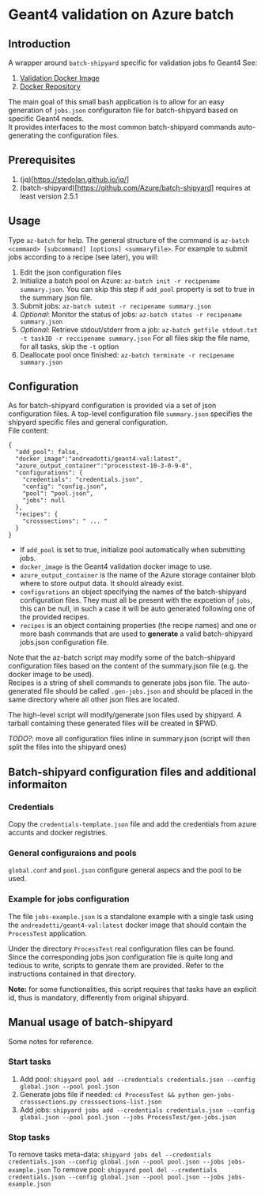 Geant4 validation on Azure batch
================================

Introduction
------------
A wrapper around `batch-shipyard` specific for validation jobs fo Geant4
See: 
 
 1. [Validation Docker Image](https://github.com/andreadotti/docker-geant4-val)
 2. [Docker Repository](https://hub.docker.com/r/andreadotti/geant4-val/)

The main goal of this small bash application is to
allow for an easy generation of `jobs.json` configuraiton file for
batch-shipyard based on specific Geant4 needs.  
It provides interfaces to the most common batch-shipyard commands
auto-generating the configuration files.

Prerequisites
-------------

 1. (jq)[https://stedolan.github.io/jq/]
 2. (batch-shipyard)[https://github.com/Azure/batch-shipyard] requires at
    least version 2.5.1

Usage
-----
Type `az-batch` for help. The general structure of the command is
`az-batch <command> [subcommand] [options] <summaryfile>`. 
For example to submit jobs according to a recipe (see later), you will:

 1. Edit the json configuration files
 2. Initialize a batch pool on Azure: 
    `az-batch init -r recipename summary.json`. You can skip this step if
    `add_pool` property is set to true in the summary json file.
 3. Submit jobs: `az-batch submit -r recipename summary.json`
 4. *Optional*: Monitor the status of jobs: 
    `az-batch status -r recipename summary.json`
 5. *Optional*: Retrieve stdout/stderr from a job:
    `az-batch getfile stdout.txt -t taskID -r reccipename summary.json`
    For all files skip the file name, for all tasks, skip the `-t` option
 6. Deallocate pool once finished: 
    `az-batch terminate -r recipename summary.json`

Configuration
-------------
As for batch-shipyard configuration is provided via a set of json
configuration files. A top-level configuration file `summary.json`
specifies the shipyard specific files and general configuration.  
File content:
```
{
  "add_pool": false,
  "docker_image":"andreadotti/geant4-val:latest",
  "azure_output_container":"processtest-10-3-0-9-8",
  "configurations": {
    "credentials": "credentials.json",
    "config": "config.json",
    "pool": "pool.json",
    "jobs": null 
  },  
  "recipes": {
    "crosssections": " ... "
  }
}
```

 * If `add_pool` is set to true, initialize pool automatically when
   submitting jobs. 
 * `docker_image` is the Geant4 validation docker image to use.
 * `azure_output_container` is the name of the Azure storage container
   blob where to store output data. It should already exist.
 * `configurations` an object specifying the names of the batch-shipyard
   configuration files. They must all be present with the expcetion of
   `jobs`, this can be null, in such a case it will be auto generated
   following one of the provided recipes.
 * `recipes` is an object containing properties (the recipe names) and one
   or more bash commands that are used to **generate** a valid
   batch-shipyard jobs.json configuration file.

Note that the az-batch script may modify some of the batch-shipyard
configuration files based on the content of the summary.json file (e.g.
the docker image to be used).  
Recipes is a string of shell commands to generate jobs json file. 
The auto-generated file should be called `.gen-jobs.json` and should be
placed in the same directory where all other json files are located.

The high-level script will modify/generate json files used by shipyard. 
A tarball containing these generated files will be created in $PWD.

*TODO?*: move all configuration files inline in summary.json (script will
then split the files into the shipyard ones)

Batch-shipyard configuration files and additional informaiton
-------------------------------------------------------------

### Credentials
Copy the `credentials-template.json` file and add the credentials from
azure accunts and docker registries.

### General configuraions and pools
`global.conf` and `pool.json` configure general aspecs and the pool to be
used.

### Example for jobs configuration
The file `jobs-example.json` is a standalone example with a single task 
using the 
`andreadotti/geant4-val:latest` docker image that should contain the
`ProcessTest` application.

Under the directory `ProcessTest` real configuration files can be found.  
Since the corresponding jobs json configuration file is quite long and 
tedious to write, scripts to genrate them are provided. Refer to the 
instructions contained in that directory.

**Note:** for some functionalities, this script requires that tasks have 
an explicit id, thus is mandatory, differently from original shipyard.

Manual usage of batch-shipyard
------------------------------
Some notes for reference.

### Start tasks

 1. Add pool: `shipyard pool add --credentials credentials.json --config global.json --pool pool.json`
 2. Generate jobs file if needed: `cd ProcessTest && python gen-jobs-crosssections.py crosssections-list.json`
 3. Add jobs: `shipyard jobs add --credentials credentials.json --config global.json --pool pool.json --jobs ProcessTest/gen-jobs.json`

### Stop tasks
To remove tasks meta-data: `shipyard jobs del --credentials credentials.json --config global.json --pool pool.json --jobs jobs-example.json`
To remove pool: `shipyard pool del --credentials credentials.json --config global.json --pool pool.json --jobs jobs-example.json`

